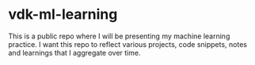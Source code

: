 # vdk-ml-learning
This is a public repo where I will be presenting my machine learning practice. I want this repo to reflect various projects, code snippets, notes and learnings that I aggregate over time.  
